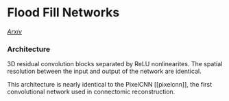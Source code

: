# Flood Fill Networks

_[Arxiv](https://arxiv.org/abs/1611.00421)_

### Architecture

3D residual convolution blocks separated by ReLU nonlinearites.
The spatial resolution between the input and output of the 
network are identical.

This architecture is nearly identical to the PixelCNN [[pixelcnn]], the
first convolutional network used in connectomic reconstruction.

[//begin]: # "Autogenerated link references for markdown compatibility"
[//end]: # "Autogenerated link references"
